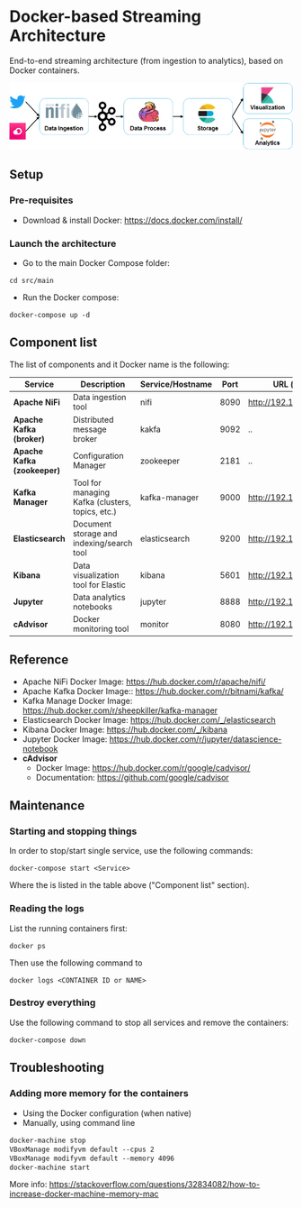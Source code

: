 # Docker-based Streaming Architecture

End-to-end streaming architecture (from ingestion to analytics), based on Docker containers.

![Architecture](img/architecture.png)

## Setup

### Pre-requisites

* Download & install Docker: https://docs.docker.com/install/

### Launch the architecture

* Go to the main Docker Compose folder:

```
cd src/main
```

* Run the Docker compose:

```
docker-compose up -d
```

## Component list

The list of components and it Docker name is the following:

| Service | Description | Service/Hostname | Port | URL (when applies) |
| --- | --- | --- | --- | --- |
| **Apache NiFi** | Data ingestion tool | nifi | 8090 | http://192.168.99.100:8090/nifi/ |
| **Apache Kafka (broker)** | Distributed message broker | kakfa | 9092 | .. |
| **Apache Kafka (zookeeper)** | Configuration Manager | zookeeper | 2181 | .. |
| **Kafka Manager** | Tool for managing Kafka (clusters, topics,  etc.) | kafka-manager | 9000 | http://192.168.99.100:9000 |
| **Elasticsearch** | Document storage and indexing/search tool | elasticsearch | 9200 | http://192.168.99.100:9200 |
| **Kibana** | Data visualization tool for Elastic | kibana | 5601 | http://192.168.99.100:5601 |
| **Jupyter** | Data analytics notebooks | jupyter | 8888 | http://192.168.99.100:8888 |
| **cAdvisor** | Docker monitoring tool | monitor | 8080 | http://192.168.99.100:8080 |

## Reference

* Apache NiFi Docker Image: https://hub.docker.com/r/apache/nifi/
* Apache Kafka Docker Image:: https://hub.docker.com/r/bitnami/kafka/
* Kafka Manage Docker Image: https://hub.docker.com/r/sheepkiller/kafka-manager
* Elasticsearch Docker Image: https://hub.docker.com/_/elasticsearch
* Kibana Docker Image: https://hub.docker.com/_/kibana
* Jupyter Docker Image: https://hub.docker.com/r/jupyter/datascience-notebook
* **cAdvisor**
  * Docker Image: https://hub.docker.com/r/google/cadvisor/
  * Documentation: https://github.com/google/cadvisor

## Maintenance

### Starting and stopping things

In order to stop/start single service, use the following commands:

```
docker-compose start <Service>
```

Where the **<Service>** is listed in the table above ("Component list" section).

### Reading the logs

List the running containers first:

```
docker ps
```

Then use the following command to

```
docker logs <CONTAINER ID or NAME>
```

### Destroy everything

Use the following command to stop all services and remove the containers:

```
docker-compose down
```

## Troubleshooting

### Adding more memory for the containers

* Using the Docker configuration (when native)
* Manually, using command line
```
docker-machine stop
VBoxManage modifyvm default --cpus 2
VBoxManage modifyvm default --memory 4096
docker-machine start
```

More info: https://stackoverflow.com/questions/32834082/how-to-increase-docker-machine-memory-mac
